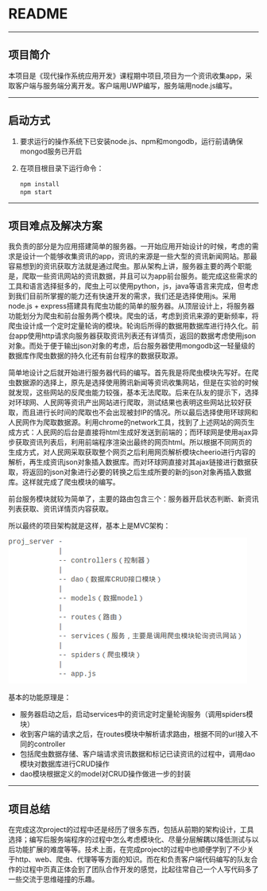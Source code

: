 # README

------

## 项目简介

本项目是《现代操作系统应用开发》课程期中项目,项目为一个资讯收集app，采取客户端与服务端分离开发。客户端用UWP编写，服务端用node.js编写。

------

## 启动方式

1. 要求运行的操作系统下已安装node.js、npm和mongodb，运行前请确保mongod服务已开启

2. 在项目根目录下运行命令：

      ```
      npm install
      npm start
      ```

------

## 项目难点及解决方案

我负责的部分是为应用搭建简单的服务器。一开始应用开始设计的时候，考虑的需求是设计一个能够收集资讯的app，资讯的来源是一些大型的资讯新闻网站。那最容易想到的资讯获取方法就是通过爬虫。那从架构上讲，服务器主要的两个职能是，爬取一些资讯网站的资讯数据，并且可以为app前台服务。能完成这些需求的工具和语言选择挺多的，爬虫上可以使用python，js，java等语言来完成，但考虑到我们目前所掌握的能力还有快速开发的需求，我们还是选择使用js。采用node.js + express搭建具有爬虫功能的简单的服务器。从顶层设计上，将服务器功能划分为爬虫和前台服务两个模块。爬虫的话，考虑到资讯来源的更新频率，将爬虫设计成一个定时定量轮询的模块。轮询后所得的数据用数据库进行持久化。前台app使用http请求向服务器获取资讯列表还有详情页，返回的数据考虑使用json对象。而处于便于输出json对象的考虑，后台服务器使用mongodb这一轻量级的数据库作爬虫数据的持久化还有前台程序的数据获取源。

简单地设计之后就开始进行服务器代码的编写。首先我是将爬虫模块先写好。在爬虫数据源的选择上，原先是选择使用腾讯新闻等资讯收集网站，但是在实验的时候就发现，这些网站的反爬虫能力较强，基本无法爬取。后来在队友的提示下，选择对环球网、人民网等资讯产出网站进行爬取，测试结果也表明这些网站比较好获取，而且进行长时间的爬取也不会出现被封IP的情况。所以最后选择使用环球网和人民网作为爬取数据源。利用chrome的network工具，找到了上述网站的网页生成方式：人民网的后台是直接将html生成好发送到前端的；而环球网是使用ajax异步获取资讯列表后，利用前端程序渲染出最终的网页html。所以根据不同网页的生成方式，对人民网采取获取整个网页之后利用网页解析模块cheerio进行内容的解析，再生成资讯json对象插入数据库。而对环球网直接对其ajax链接进行数据获取，将返回的json对象进行必要的转换之后生成所要的新的json对象再插入数据库。这样就完成了爬虫模块的编写。

前台服务模块就较为简单了，主要的路由包含三个：服务器开启状态判断、新资讯列表获取、资讯详情页内容获取。

所以最终的项目架构就是这样，基本上是MVC架构：

![项目架构](./项目架构.png)

基本的功能原理是：

- 服务器启动之后，启动services中的资讯定时定量轮询服务（调用spiders模块）
- 收到客户端的请求之后，在routes模块中解析请求路由，根据不同的url接入不同的controller
- 包括爬虫数据存储、客户端请求资讯数据和标记已读资讯的过程中，调用dao模块对数据库进行CRUD操作
- dao模块根据定义的model对CRUD操作做进一步的封装

------

## 项目总结

在完成这次project的过程中还是经历了很多东西，包括从前期的架构设计，工具选择；编写后服务端程序的过程中怎么考虑模块化、尽量分层解耦以降低测试与以后功能扩展的难度等等。技术上面，在完成project的过程中也顺便学到了不少关于http、web、爬虫、代理等等方面的知识。而在和负责客户端代码编写的队友合作的过程中页真正体会到了团队合作开发的感觉，比起往常自己一个人写代码多了一些交流于思维碰撞的乐趣。
